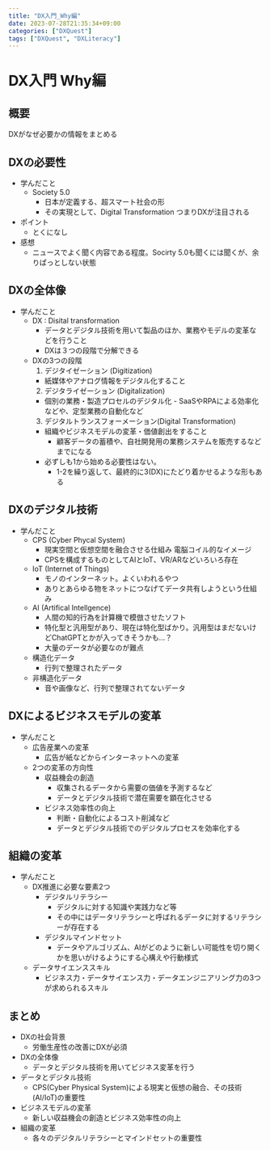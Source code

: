 ```yaml
---
title: "DX入門_Why編"
date: 2023-07-28T21:35:34+09:00
categories: ["DXQuest"]
tags: ["DXQuest", "DXLiteracy"]
---
```

# DX入門 Why編

## 概要

DXがなぜ必要かの情報をまとめる
## DXの必要性

- 学んだこと
  - Society 5.0 
    - 日本が定義する、超スマート社会の形
    - その実現として、Digital Transformation つまりDXが注目される
- ポイント
  - とくになし
- 感想
  - ニュースでよく聞く内容である程度。Socirty 5.0も聞くには聞くが、余りぱっとしない状態

## DXの全体像

- 学んだこと
  - DX : Disital transformation
    - データとデジタル技術を用いて製品のほか、業務やモデルの変革などを行うこと
    - DXは３つの段階で分解できる
  - DXの3つの段階
    1. デジタイゼーション (Digitization)
      - 紙媒体やアナログ情報をデジタル化すること
    2. デジタライゼーション (Digitalization)
      -  個別の業務・製造プロセルのデジタル化
        - SaaSやRPAによる効率化などや、定型業務の自動化など
    3. デジタルトランスフォーメーション(Digital Transformation)
      - 組織やビジネスモデルの変革・価値創出をすること
        - 顧客データの蓄積や、自社開発用の業務システムを販売するなどまでになる
    - 必ずしも1から始める必要性はない。
      - 1-2を繰り返して、最終的に3(DX)にたどり着かせるような形もある
      
## DXのデジタル技術

- 学んだこと
  - CPS (Cyber Phycal System)
    - 現実空間と仮想空間を融合させる仕組み 電脳コイル的なイメージ
    - CPSを構成するものとしてAIとIoT、VR/ARなどいろいろ存在
  - IoT (Internet of Things)
    - モノのインターネット。よくいわれるやつ
    - ありとあらゆる物をネットにつなげてデータ共有しようという仕組み
  - AI (Artifical Intellgence)
    - 人間の知的行為を計算機で模倣させたソフト
    - 特化型と汎用型があり、現在は特化型ばかり。汎用型はまだないけどChatGPTとかが入ってきそうかも…？
    - 大量のデータが必要なのが難点
  - 構造化データ
    - 行列で整理されたデータ
  - 非構造化データ
    - 音や画像など、行列で整理されてないデータ
   
## DXによるビジネスモデルの変革

- 学んだこと
  - 広告産業への変革
    - 広告が紙などからインターネットへの変革
  - 2つの変革の方向性
    - 収益機会の創造
      - 収集されるデータから需要の価値を予測するなど
      - データとデジタル技術で潜在需要を顕在化させる
    - ビジネス効率性の向上
      - 判断・自動化によるコスト削減など
      - データとデジタル技術でのデジタルプロセスを効率化する

## 組織の変革

- 学んだこと
  - DX推進に必要な要素2つ
    - デジタルリテラシー
      - デジタルに対する知識や実践力など等
      - その中にはデータリテラシーと呼ばれるデータに対するリテラシーが存在する
    - デジタルマインドセット
      - データやアルゴリズム、AIがどのように新しい可能性を切り開くかを思いがけるようにする心構えや行動様式
  - データサイエンススキル
    - ビジネス力・データサイエンス力・データエンジニアリング力の3つが求められるスキル

      
## まとめ

- DXの社会背景
  - 労働生産性の改善にDXが必須
- DXの全体像
  - データとデジタル技術を用いてビジネス変革を行う
- データとデジタル技術
  - CPS(Cyber Physical System)による現実と仮想の融合、その技術(AI/IoT)の重要性
- ビジネスモデルの変革
  - 新しい収益機会の創造とビジネス効率性の向上
- 組織の変革
  - 各々のデジタルリテラシーとマインドセットの重要性